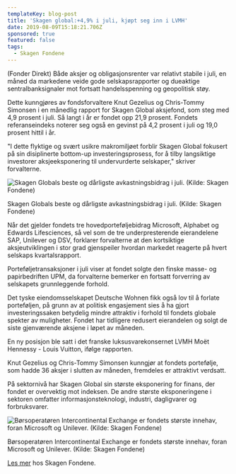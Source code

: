 ```yaml
---
templateKey: blog-post
title: 'Skagen global:+4,9% i juli, kjøpt seg inn i LVMH'
date: 2019-08-09T15:18:21.706Z
sponsored: true
featured: false
tags:
  - Skagen Fondene
---
```

(Fonder Direkt) Både aksjer og obligasjonsrenter var relativt stabile i juli, en måned da markedene veide gode selskapsrapporter og dueaktige sentralbanksignaler mot fortsatt handelsspenning og geopolitisk støy.



Dette kunngjøres av fondsforvaltere Knut Gezelius og Chris-Tommy Simonsen i en månedlig rapport for Skagen Global aksjefond, som steg med 4,9 prosent i juli. Så langt i år er fondet opp 21,9 prosent. Fondets referanseindeks noterer seg også en gevinst på 4,2 prosent i juli og 19,0 prosent hittil i år.



"I dette flyktige og svært usikre makromiljøet forblir Skagen Global fokusert på sin disiplinerte bottom-up investeringsprosess, for å tilby langsiktige investorer aksjeeksponering til undervurderte selskaper," skriver forvalterne.

![Skagen Globals beste og dårligste avkastningsbidrag i juli. (Kilde: Skagen Fondene)](/img/skagen9aug3.png)

<span class="image-caption">Skagen Globals beste og dårligste avkastningsbidrag i juli. (Kilde: Skagen Fondene)</span>

Når det gjelder fondets tre hovedporteføljebidrag Microsoft, Alphabet og Edwards Lifesciences, så vel som de tre underpresterende eierandelene SAP, Unilever og DSV, forklarer forvalterne at den kortsiktige aksjeutviklingen i stor grad gjenspeiler hvordan markedet reagerte på hvert selskaps kvartalsrapport.



Porteføljetransaksjoner i juli viser at fondet solgte den finske masse- og papirbedriften UPM, da forvalterne bemerker en fortsatt forverring av selskapets grunnleggende forhold.



Det tyske eiendomsselskapet Deutsche Wohnen fikk også lov til å forlate porteføljen, på grunn av at politisk engasjement sies å ha gjort investeringssaken betydelig mindre attraktiv i forhold til fondets globale spekter av muligheter. Fondet har tidligere redusert eierandelen og solgt de siste gjenværende aksjene i løpet av måneden.



En ny posisjon ble satt i det franske luksusvarekonsernet LVMH Moët Hennessy - Louis Vuitton, ifølge rapporten.



Knut Gezelius og Chris-Tommy Simonsen kunngjør at fondets portefølje, som hadde 36 aksjer i slutten av måneden, fremdeles er attraktivt verdsatt.



På sektornivå har Skagen Global sin største eksponering for finans, der fondet er overvektig mot indeksen. De andre største eksponeringene i sektoren omfatter informasjonsteknologi, industri, dagligvarer og forbruksvarer.

![Børsoperatøren Intercontinental Exchange er fondets største innehav, foran Microsoft og Unilever. (Kilde: Skagen Fondene)](/img/skagen9aug4.png)

<span class="image-caption">Børsoperatøren Intercontinental Exchange er fondets største innehav, foran Microsoft og Unilever. (Kilde: Skagen Fondene)</span>

[Les mer](https://skagenfondene.no/) hos Skagen Fondene.
